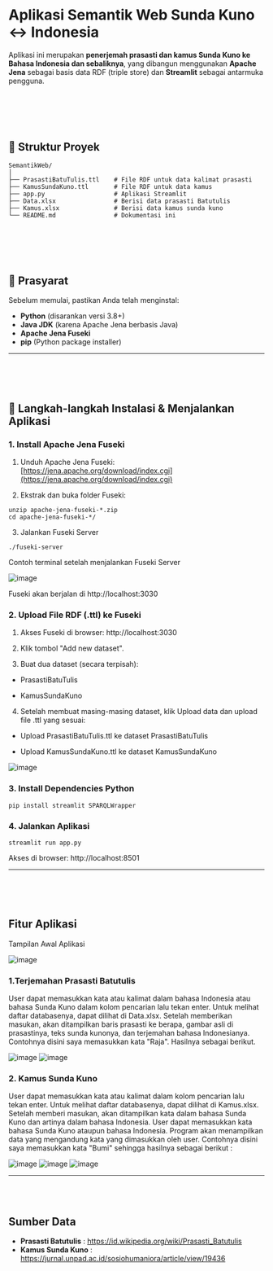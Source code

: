 #  Aplikasi Semantik Web Sunda Kuno ↔ Indonesia

Aplikasi ini merupakan **penerjemah prasasti dan kamus Sunda Kuno ke Bahasa Indonesia dan sebaliknya**, yang dibangun menggunakan **Apache Jena** sebagai basis data RDF (triple store) dan **Streamlit** sebagai antarmuka pengguna.

<br><br>
---

## 📂 Struktur Proyek
```
SemantikWeb/
│
├── PrasastiBatuTulis.ttl    # File RDF untuk data kalimat prasasti
├── KamusSundaKuno.ttl       # File RDF untuk data kamus
├── app.py                   # Aplikasi Streamlit 
├── Data.xlsx                # Berisi data prasasti Batutulis
├── Kamus.xlsx               # Berisi data kamus sunda kuno
└── README.md                # Dokumentasi ini
```

<br><br>
---

## 🧩 Prasyarat

Sebelum memulai, pastikan Anda telah menginstal:

- **Python** (disarankan versi 3.8+)
- **Java JDK** (karena Apache Jena berbasis Java)
- **Apache Jena Fuseki**
- **pip** (Python package installer)

---
<br><br><br>
## 🔧 Langkah-langkah Instalasi & Menjalankan Aplikasi


### 1.  Install Apache Jena Fuseki

1. Unduh Apache Jena Fuseki:  
   [https://jena.apache.org/download/index.cgi](https://jena.apache.org/download/index.cgi)

2. Ekstrak dan buka folder Fuseki:

```
unzip apache-jena-fuseki-*.zip
cd apache-jena-fuseki-*/
```
3. Jalankan Fuseki Server

```
./fuseki-server
```

Contoh terminal setelah menjalankan Fuseki Server

![image](https://github.com/user-attachments/assets/9788b254-796c-419e-a6a3-50785dcce1a7)


Fuseki akan berjalan di http://localhost:3030


### 2.  Upload File RDF (.ttl) ke Fuseki

1. Akses Fuseki di browser: http://localhost:3030

2. Klik tombol "Add new dataset".

3. Buat dua dataset (secara terpisah):

- PrasastiBatuTulis

- KamusSundaKuno

4. Setelah membuat masing-masing dataset, klik Upload data dan upload file .ttl yang sesuai:

- Upload PrasastiBatuTulis.ttl ke dataset PrasastiBatuTulis

- Upload KamusSundaKuno.ttl ke dataset KamusSundaKuno

![image](https://github.com/user-attachments/assets/6e4148b2-7b83-42f2-95ef-3c36d76619e3)


### 3.  Install Dependencies Python

```
pip install streamlit SPARQLWrapper
```

### 4.  Jalankan Aplikasi
```
streamlit run app.py
```
Akses di browser: http://localhost:8501


---
<br><br><br>
## Fitur Aplikasi

Tampilan Awal Aplikasi

![image](https://github.com/user-attachments/assets/11bf2249-4f6c-4161-a277-cc3445556442)

### 1.Terjemahan Prasasti Batutulis

User dapat memasukkan kata atau kalimat dalam bahasa Indonesia atau bahasa Sunda Kuno dalam kolom pencarian lalu tekan enter. Untuk melihat daftar databasenya, dapat dilihat di Data.xlsx. Setelah memberikan masukan, akan ditampilkan baris prasasti ke berapa, gambar asli di prasastinya, teks sunda kunonya, dan terjemahan bahasa Indonesianya. Contohnya disini saya memasukkan kata "Raja". Hasilnya sebagai berikut.

![image](https://github.com/user-attachments/assets/925cee2a-f70a-46c9-b90a-85b8abbc7cc3)
![image](https://github.com/user-attachments/assets/00a11854-bf16-4185-826a-ab08e66dcc43)

### 2. Kamus Sunda Kuno

User dapat memasukkan kata atau kalimat  dalam kolom pencarian lalu tekan enter. Untuk melihat daftar databasenya, dapat dilihat di Kamus.xlsx. Setelah memberi masukan, akan ditampilkan kata dalam bahasa Sunda Kuno dan artinya dalam bahasa Indonesia. User dapat memasukkan kata bahasa Sunda Kuno ataupun bahasa Indonesia. Program akan menampilkan data yang mengandung kata yang dimasukkan oleh user. Contohnya disini saya memasukkan kata "Bumi" sehingga hasilnya sebagai berikut :

![image](https://github.com/user-attachments/assets/7ca6666c-2ce2-417f-ab3c-01cfc9e1ebc6)
![image](https://github.com/user-attachments/assets/c958e2ba-beac-4769-bee8-756d67ca7543)
![image](https://github.com/user-attachments/assets/4ada5eae-b8ea-4843-9a10-96d9270720a1)


---
<br><br>
## Sumber Data

- **Prasasti Batutulis** : https://id.wikipedia.org/wiki/Prasasti_Batutulis
- **Kamus Sunda Kuno** : https://jurnal.unpad.ac.id/sosiohumaniora/article/view/19436

   









